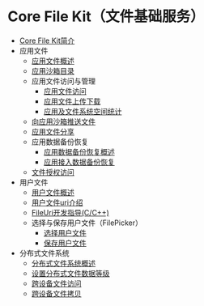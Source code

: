 # Core File Kit（文件基础服务）

- [Core File Kit简介](../file-management/core-file-kit-intro.md)
- 应用文件
  - [应用文件概述](../file-management/app-file-overview.md)
  - [应用沙箱目录](../file-management/app-sandbox-directory.md)
  - 应用文件访问与管理
    - [应用文件访问](../file-management/app-file-access.md)
    - [应用文件上传下载](../file-management/app-file-upload-download.md)
    - [应用及文件系统空间统计](../file-management/app-fs-space-statistics.md)
  - [向应用沙箱推送文件](../file-management/send-file-to-app-sandbox.md)
  - [应用文件分享](../file-management/share-app-file.md)
  - 应用数据备份恢复
    - [应用数据备份恢复概述](../file-management/app-file-backup-overview.md)
    - [应用接入数据备份恢复](../file-management/app-file-backup-extension.md)
  - [文件授权访问](../file-management/app-file-authorization.md)
- 用户文件
  - [用户文件概述](../file-management/user-file-overview.md)
  - [用户文件uri介绍](../file-management/user-file-uri-intro.md)
  - [FileUri开发指导(C/C++)](../file-management/native-fileuri-guidelines.md)
  - 选择与保存用户文件（FilePicker）
    - [选择用户文件](../file-management/select-user-file.md)
    - [保存用户文件](../file-management/save-user-file.md)
- 分布式文件系统
  - [分布式文件系统概述](../file-management/distributed-fs-overview.md)
  - [设置分布式文件数据等级](../file-management/set-security-label.md)
  - [跨设备文件访问](../file-management/file-access-across-devices.md)
  - [跨设备文件拷贝](../file-management/file-copy-across-devices.md)
